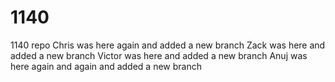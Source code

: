 # 1140
1140 repo
Chris was here again and added a new branch
Zack was here and added a new branch
Victor was here and added a new branch 
Anuj was here again and again and added a new branch

